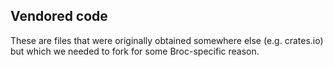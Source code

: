 ## Vendored code

These are files that were originally obtained somewhere else (e.g. crates.io)
but which we needed to fork for some Broc-specific reason.
